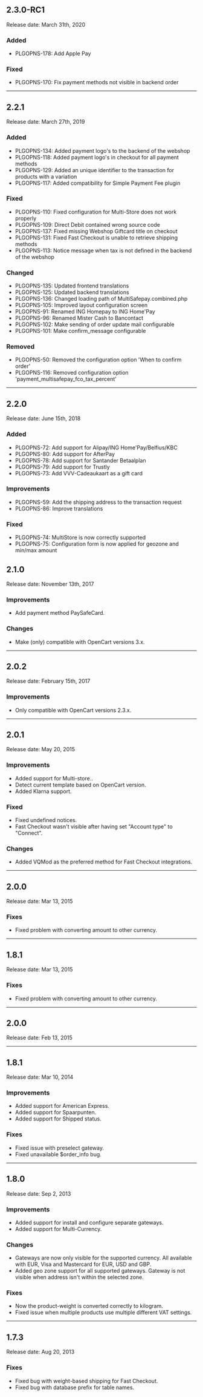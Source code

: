 ## 2.3.0-RC1
Release date: March 31th, 2020

### Added
+ PLGOPNS-178: Add Apple Pay

### Fixed
+ PLGOPNS-170: Fix payment methods not visible in backend order

***

## 2.2.1
Release date: March 27th, 2019
### Added
+ PLGOPNS-134: Added payment logo's to the backend of the webshop
+ PLGOPNS-118: Added payment logo's in checkout for all payment methods
+ PLGOPNS-129: Added an unique identifier to the transaction for products with a variation
+ PLGOPNS-117: Added compatibility for Simple Payment Fee plugin

### Fixed
+ PLGOPNS-110: Fixed configuration for Multi-Store does not work properly
+ PLGOPNS-109: Direct Debit contained wrong source code
+ PLGOPNS-137: Fixed missing Webshop Giftcard title on checkout
+ PLGOPNS-131: Fixed Fast Checkout is unable to retrieve shipping methods
+ PLGOPNS-113: Notice message when tax is not defined in the backend of the webshop

### Changed
+ PLGOPNS-135: Updated frontend translations
+ PLGOPNS-125: Updated backend translations
+ PLGOPNS-136: Changed loading path of MultiSafepay.combined.php
+ PLGOPNS-105: Improved layout configuration screen
+ PLGOPNS-91: Renamed ING Homepay to ING Home'Pay
+ PLGOPNS-96: Renamed Mister Cash to Bancontact
+ PLGOPNS-102: Make sending of order update mail configurable
+ PLGOPNS-101: Make confirm_message configurable

### Removed
+ PLGOPNS-50: Removed the configuration option 'When to confirm order'
+ PLGOPNS-116: Removed configuration option 'payment_multisafepay_fco_tax_percent'

***

## 2.2.0
Release date: June 15th, 2018
### Added 
+ PLGOPNS-72: Add support for Alipay/ING Home'Pay/Belfius/KBC
+ PLGOPNS-80: Add support for AfterPay
+ PLGOPNS-78: Add support for Santander Betaalplan
+ PLGOPNS-79: Add support for Trustly
+ PLGOPNS-73: Add VVV-Cadeaukaart as a gift card

### Improvements 
+ PLGOPNS-59: Add the shipping address to the transaction request
+ PLGOPNS-86: Improve translations

### Fixed
+ PLGOPNS-74: MultiStore is now correctly supported
+ PLGOPNS-75: Configuration form is now applied for geozone and min/max amount

## 2.1.0
Release date: November 13th, 2017
### Improvements
+ Add payment method PaySafeCard.

### Changes
+ Make (only) compatible with OpenCart versions 3.x.

***

## 2.0.2
Release date: February 15th, 2017
### Improvements
+ Only compatible with OpenCart versions 2.3.x.

***

## 2.0.1
Release date: May 20, 2015
### Improvements
+ Added support for Multi-store..
+ Detect current template based on OpenCart version.
+ Added Klarna support.

### Fixed
+ Fixed undefined notices.
+ Fast Checkout wasn't visible after having set "Account type" to "Connect".

### Changes
+ Added VQMod as the preferred method for Fast Checkout integrations.

***

## 2.0.0
Release date: Mar 13, 2015

###  Fixes
+ Fixed problem with converting amount to other currency.

***

## 1.8.1
Release date: Mar 13, 2015

### Fixes
+ Fixed problem with converting amount to other currency.

***

## 2.0.0
Release date: Feb 13, 2015

***

## 1.8.1
Release date: Mar 10, 2014

### Improvements
+ Added support for American Express.
+ Added support for Spaarpunten.
+ Added support for Shipped status.

### Fixes
+ Fixed issue with preselect gateway.
+ Fixed unavailable $order_info bug.

***

## 1.8.0
Release date: Sep 2, 2013

### Improvements
+ Added support for install and configure separate gateways.
+ Added support for Multi-Currency.

### Changes
+ Gateways are now only visible for the supported currency. All available with EUR, Visa and Mastercard for EUR, USD and GBP.
+ Added geo zone support for all supported gateways. Gateway is not visible when address isn't within the selected zone.

### Fixes
+ Now the product-weight is converted correctly to kilogram.
+ Fixed issue when multiple products use multiple different VAT settings.

***

## 1.7.3
Release date: Aug 20, 2013
### Fixes
+ Fixed bug with weight-based shipping for Fast Checkout.
+ Fixed bug with database prefix for table names.
